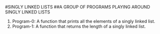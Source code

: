 #SINGLY LINKED LISTS
##A GROUP OF PROGRAMS PLAYING AROUND SINGLY LINKED LISTS
1. Program-0: A function that prints all the elements of a singly linked list.
2. Program-1: A function that returns the length of a singly linked list.
